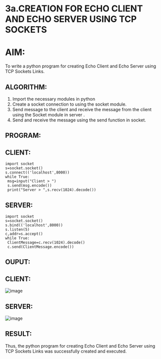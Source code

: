 # 3a.CREATION FOR ECHO CLIENT AND ECHO SERVER USING TCP SOCKETS
# AIM:
To write a python program for creating Echo Client and Echo Server using TCP
Sockets Links.
## ALGORITHM:
1. Import the necessary modules in python
2. Create a socket connection to using the socket module.
3. Send message to the client and receive the message from the client using the Socket module in
 server .
4. Send and receive the message using the send function in socket.
## PROGRAM:

## CLIENT:
```
import socket
s=socket.socket()
s.connect(('localhost',8000))
while True:
 msg=input("Client > ")
 s.send(msg.encode())
 print("Server > ",s.recv(1024).decode())
```

## SERVER:
```
import socket
s=socket.socket()
s.bind(('localhost',8000))
s.listen(5)
c,addr=s.accept()
while True:
 ClientMessage=c.recv(1024).decode()
 c.send(ClientMessage.encode())
```
## OUPUT:
## CLIENT:
![image](https://github.com/Hemanath08/3a.Sockets_Creation_for_Echo_Client_and_Echo_Server/assets/151807176/d1007a4b-3996-4036-b61c-533c8e460d04)


## SERVER:
![image](https://github.com/Hemanath08/3a.Sockets_Creation_for_Echo_Client_and_Echo_Server/assets/151807176/c22fed0c-677f-45be-85a5-644974cc3456)


## RESULT:
Thus, the python program for creating Echo Client and Echo Server using TCP Sockets Links was successfully created and executed.
